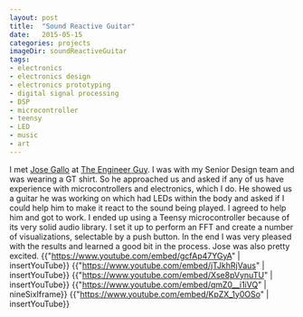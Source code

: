```yaml
---
layout: post
title:  "Sound Reactive Guitar"
date:   2015-05-15
categories: projects
imageDir: soundReactiveGuitar
tags:
- electronics
- electronics design
- electronics prototyping
- digital signal processing
- DSP
- microcontroller
- teensy
- LED
- music
- art
---
```


I met [Jose Gallo](http://www.josegallo.com/) at [The Engineer Guy](http://www.theengineerguy.com/). I was with my Senior Design team and was wearing a GT shirt. So he approached us and asked if any of us have experience with microcontrollers and electronics, which I do. He showed us a guitar he was working on which had LEDs within the body and asked if I could help him to make it react to the sound being played. I agreed to help him and got to work. I ended up using a Teensy microcontroller because of its very solid audio library. I set it up to perform an FFT and create a number of visualizations, selectable by a push button. In the end I was very pleased with the results and learned a good bit in the process. Jose was also pretty excited.
{{"https://www.youtube.com/embed/gcfAp47YGyA" | insertYouTube}}
{{"https://www.youtube.com/embed/jTJkhRjVaus" | insertYouTube}}
{{"https://www.youtube.com/embed/Xse8pVynuTU" | insertYouTube}}
{{"https://www.youtube.com/embed/qmZ0__i1iVQ" | nineSixIframe}}
{{"https://www.youtube.com/embed/KpZX_1y0OSo" | insertYouTube}}
